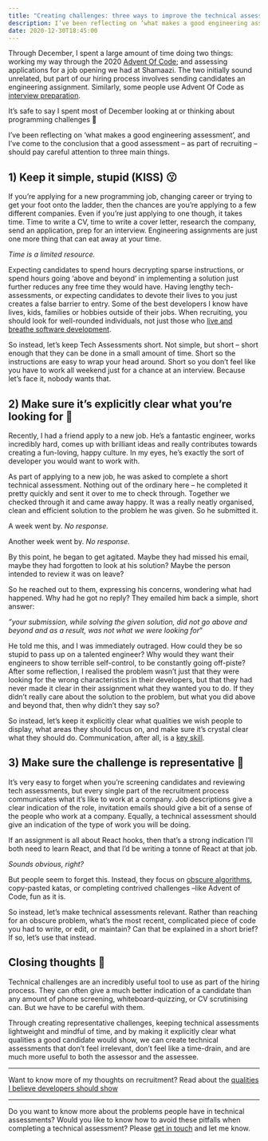 ```yaml
---
title: "Creating challenges: three ways to improve the technical assessment"
description: I’ve been reflecting on ‘what makes a good engineering assessment’, and I’ve come to the conclusion that a good assessment – as part of recruiting – should pay careful attention to three main things.
date: 2020-12-30T18:45:00
---
```


Through December, I spent a large amount of time doing two things: working my way through the 2020 [Advent Of Code](https://adventofcode.com/); and assessing applications for a job opening we had at Shamaazi. The two initially sound unrelated, but part of our hiring process involves sending candidates an engineering assignment. Similarly, some people use Advent Of Code as [interview preparation](https://y3l2n.com/2018/05/09/interview-prep-advent-of-code/).

It’s safe to say I spent most of December looking at or thinking about programming challenges 👀

I’ve been reflecting on ‘what makes a good engineering assessment’, and I’ve come to the conclusion that a good assessment – as part of recruiting – should pay careful attention to three main things.

## 1) Keep it simple, stupid (KISS) 😗

If you’re applying for a new programming job, changing career or trying to get your foot onto the ladder, then the chances are you’re applying to a few different companies. Even if you’re just applying to one though, it takes time. Time to write a CV, time to write a cover letter, research the company, send an application, prep for an interview. Engineering assignments are just one more thing that can eat away at your time.

_Time is a limited resource._

Expecting candidates to spend hours decrypting sparse instructions, or spend hours going ‘above and beyond’ in implementing a solution just further reduces any free time they would have. Having lengthy tech-assessments, or expecting candidates to devote their lives to you just creates a false barrier to entry. Some of the best developers I know have lives, kids, families or hobbies outside of their jobs. When recruiting, you should look for well-rounded individuals, not just those who [live and breathe software development](https://dgls.dev/posts/three-unique-qualities/).

So instead, let’s keep Tech Assessments short. Not simple, but short – short enough that they can be done in a small amount of time. Short so the instructions are easy to wrap your head around. Short so you don’t feel like you have to work all weekend just for a chance at an interview. Because let’s face it, nobody wants that.

## 2) Make sure it’s explicitly clear what you’re looking for 👀

Recently, I had a friend apply to a new job. He’s a fantastic engineer, works incredibly hard, comes up with brilliant ideas and really contributes towards creating a fun-loving, happy culture. In my eyes, he’s exactly the sort of developer you would want to work with.

As part of applying to a new job, he was asked to complete a short technical assessment. Nothing out of the ordinary here – he completed it pretty quickly and sent it over to me to check through. Together we checked through it and came away happy. It was a really neatly organised, clean and efficient solution to the problem he was given. So he submitted it.

A week went by. _No response._

Another week went by. _No response._

By this point, he began to get agitated. Maybe they had missed his email, maybe they had forgotten to look at his solution? Maybe the person intended to review it was on leave?

So he reached out to them, expressing his concerns, wondering what had happened. Why had he got no reply? They emailed him back a simple, short answer:

_”your submission, while solving the given solution, did not go above and beyond and as a result, was not what we were looking for_”

He told me this, and I was immediately outraged. How could they be so stupid to pass up on a talented engineer? Why would they want their engineers to show terrible self-control, to be constantly going off-piste? After some reflection, I realised the problem wasn’t just that they were looking for the wrong characteristics in their developers, but that they had never made it clear in their assignment what they wanted you to do. If they didn’t really care about the solution to the problem, but what you did above and beyond that, then why didn’t they say so?

So instead, let’s keep it explicitly clear what qualities we wish people to display, what areas they should focus on, and make sure it’s crystal clear what they should do. Communication, after all, is a [key skill](https://dgls.dev/posts/communication/).

## 3) Make sure the challenge is representative 🏁

It’s very easy to forget when you’re screening candidates and reviewing tech assessments, but every single part of the recruitment process communicates what it’s like to work at a company. Job descriptions give a clear indication of the role, invitation emails should give a bit of a sense of the people who work at a company. Equally, a technical assessment should give an indication of the type of work you will be doing.

If an assignment is all about React hooks, then that’s a strong indication I’ll both need to learn React, and that I’d be writing a tonne of React at that job.

_Sounds obvious, right?_

But people seem to forget this. Instead, they focus on [obscure algorithms](https://hackernoon.com/50-data-structure-and-algorithms-interview-questions-for-programmers-b4b1ac61f5b0), copy-pasted katas, or completing contrived challenges –like Advent of Code, fun as it is.

So instead, let’s make technical assessments relevant. Rather than reaching for an obscure problem, what’s the most recent, complicated piece of code you had to write, or edit, or maintain? Can that be explained in a short brief? If so, let’s use that instead.

## Closing thoughts 💭

Technical challenges are an incredibly useful tool to use as part of the hiring process. They can often give a much better indication of a candidate than any amount of phone screening, whiteboard-quizzing, or CV scrutinising can. But we have to be careful with them.

Through creating representative challenges, keeping technical assessments lightweight and mindful of time, and by making it explicitly clear what qualities a good candidate would show, we can create technical assessments that don’t feel irrelevant, don’t feel like a time-drain, and are much more useful to both the assessor and the assessee.

---

Want to know more of my thoughts on recruitment? Read about the [qualities I believe developers should show](https://dgls.dev/posts/three-unique-qualities/)

---

Do you want to know more about the problems people have in technical assessments? Would you like to know how to avoid these pitfalls when completing a technical assessment? Please [get in touch](https://twitter.com/dglsparsons) and let me know.
